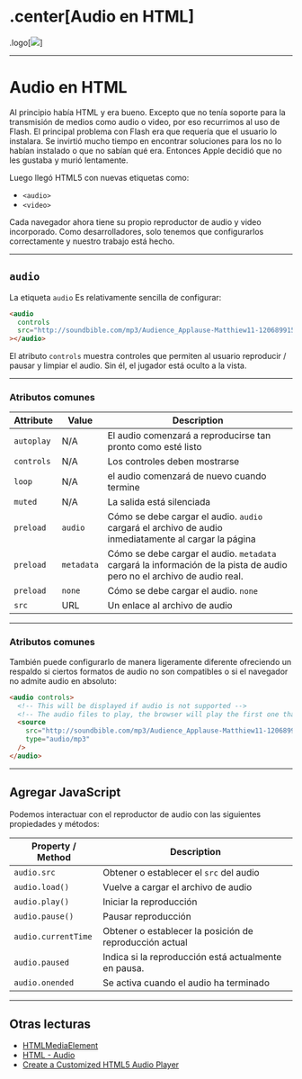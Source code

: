 # .center[Audio en HTML]

.logo[![](https://pataruco.github.io/ga-assets/assets/logos/ga.svg)]

---

# Audio en HTML

Al principio había HTML y era bueno. Excepto que no tenía soporte para la transmisión de medios como audio o video, por eso recurrimos al uso de Flash. El principal problema con Flash era que requería que el usuario lo instalara. Se invirtió mucho tiempo en encontrar soluciones para los no lo habían instalado o que no sabían qué era. Entonces Apple decidió que no les gustaba y murió lentamente.

Luego llegó HTML5 con nuevas etiquetas como:

- `<audio>`
- `<video>`

Cada navegador ahora tiene su propio reproductor de audio y video incorporado. Como desarrolladores, solo tenemos que configurarlos correctamente y nuestro trabajo está hecho.

---

## `audio`

La etiqueta `audio` Es relativamente sencilla de configurar:

```html
<audio
  controls
  src="http://soundbible.com/mp3/Audience_Applause-Matthiew11-1206899159.mp3"
></audio>
```

El atributo `controls` muestra controles que permiten al usuario reproducir / pausar y limpiar el audio. Sin él, el jugador está oculto a la vista.

---

### Atributos comunes

| Attribute  | Value      | Description                                                                                                            |
| ---------- | ---------- | ---------------------------------------------------------------------------------------------------------------------- |
| `autoplay` | N/A        | El audio comenzará a reproducirse tan pronto como esté listo                                                           |
| `controls` | N/A        | Los controles deben mostrarse                                                                                          |
| `loop`     | N/A        | el audio comenzará de nuevo cuando termine                                                                             |
| `muted`    | N/A        | La salida está silenciada                                                                                              |
| `preload`  | `audio`    | Cómo se debe cargar el audio. `audio` cargará el archivo de audio inmediatamente al cargar la página                   |
| `preload`  | `metadata` | Cómo se debe cargar el audio. `metadata` cargará la información de la pista de audio pero no el archivo de audio real. |
| `preload`  | `none`     | Cómo se debe cargar el audio. `none`                                                                                   |
| `src`      | URL        | Un enlace al archivo de audio                                                                                          |

---

### Atributos comunes

También puede configurarlo de manera ligeramente diferente ofreciendo un respaldo si ciertos formatos de audio no son compatibles o si el navegador no admite audio en absoluto:

```html
<audio controls>
  <!-- This will be displayed if audio is not supported -->
  <!-- The audio files to play, the browser will play the first one that it is able -->
  <source
    src="http://soundbible.com/mp3/Audience_Applause-Matthiew11-1206899159.mp3"
    type="audio/mp3"
  />
</audio>
```

---

## Agregar JavaScript

Podemos interactuar con el reproductor de audio con las siguientes propiedades y métodos:

| **Property / Method** | **Description**                                         |
| --------------------- | ------------------------------------------------------- |
| `audio.src`           | Obtener o establecer el `src` del audio                 |
| `audio.load()`        | Vuelve a cargar el archivo de audio                     |
| `audio.play()`        | Iniciar la reproducción                                 |
| `audio.pause()`       | Pausar reproducción                                     |
| `audio.currentTime`   | Obtener o establecer la posición de reproducción actual |
| `audio.paused`        | Indica si la reproducción está actualmente en pausa.    |
| `audio.onended`       | Se activa cuando el audio ha terminado                  |

---

## Otras lecturas

- [HTMLMediaElement](https://developer.mozilla.org/en-US/docs/Web/API/HTMLMediaElement)
- [HTML - Audio](https://tutorialehtml.com/en/html-tutorial-embed-audio/)
- [Create a Customized HTML5 Audio Player](https://webdesign.tutsplus.com/tutorials/create-a-customized-html5-audio-player--webdesign-7081)

